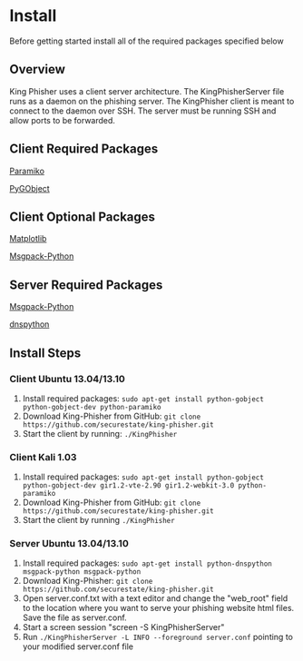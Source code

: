 # Install
Before getting started install all of the required packages specified below

## Overview
King Phisher uses a client server architecture.  The KingPhisherServer file runs as a daemon on the phishing server.  The KingPhisher client is meant to connect to the daemon over SSH. The server must be running SSH and allow ports to be forwarded.

## Client Required Packages
[Paramiko](https://github.com/paramiko/paramiko)

[PyGObject](https://wiki.gnome.org/PyGObject)

## Client Optional Packages
[Matplotlib](http://matplotlib.org/)

[Msgpack-Python](https://github.com/msgpack/msgpack-python)

## Server Required Packages
[Msgpack-Python](https://github.com/msgpack/msgpack-python)

[dnspython](http://www.dnspython.org/)

## Install Steps

### Client Ubuntu 13.04/13.10
1. Install required packages: ```sudo apt-get install python-gobject python-gobject-dev python-paramiko```
1. Download King-Phisher from GitHub: ```git clone https://github.com/securestate/king-phisher.git```
1. Start the client by running: ```./KingPhisher```

### Client Kali 1.03
1. Install required packages: ```sudo apt-get install python-gobject python-gobject-dev gir1.2-vte-2.90 gir1.2-webkit-3.0 python-paramiko```
1. Download King-Phisher from GitHub: ```git clone https://github.com/securestate/king-phisher.git```
1. Start the client by running ```./KingPhisher```

### Server Ubuntu 13.04/13.10
1. Install required packages: ```sudo apt-get install python-dnspython msgpack-python msgpack-python```
1. Download King-Phisher: ```git clone https://github.com/securestate/king-phisher.git```
1. Open server.conf.txt with a text editor and change the "web_root" field to the location where you want to serve your phishing website html files. Save the file as server.conf.
1. Start a screen session "screen -S KingPhisherServer"
1. Run ```./KingPhisherServer -L INFO --foreground server.conf``` pointing to your modified server.conf file
